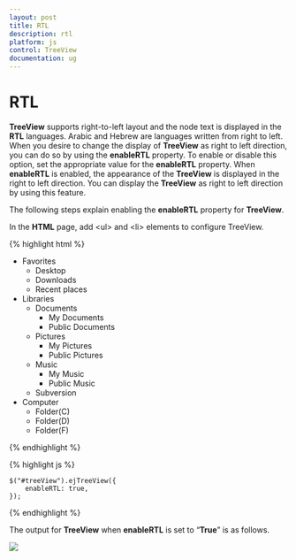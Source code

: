 ```yaml
---
layout: post
title: RTL
description: rtl
platform: js
control: TreeView
documentation: ug
---
```


# RTL

**TreeView** supports right-to-left layout and the node text is displayed in the **RTL** languages. Arabic and Hebrew are languages written from right to left. When you desire to change the display of **TreeView** as right to left direction, you can do so by using the **enableRTL** property. To enable or disable this option, set the appropriate value for the **enableRTL** property. When **enableRTL** is enabled, the appearance of the **TreeView** is displayed in the right to left direction. You can display the **TreeView** as right to left direction by using this feature.

The following steps explain enabling the **enableRTL** property for **TreeView**.

In the **HTML** page, add &lt;ul&gt; and &lt;li&gt; elements to configure TreeView.

{% highlight html %}

<ul id="treeView">
    <li class="expanded">Favorites
            <ul>
                <li>Desktop</li>
                <li>Downloads</li>
                <li>Recent places</li>
            </ul>
    </li>
    <li class="expanded">Libraries
            <ul>
                <li>Documents
                    <ul>
                        <li>My Documents</li>
                        <li>Public Documents</li>
                    </ul>
                </li>
                <li>Pictures
                    <ul>
                        <li>My Pictures</li>
                        <li>Public Pictures</li>
                    </ul>
                </li>
                <li>Music
                    <ul>
                        <li>My Music</li>
                        <li>Public Music</li>
                    </ul>
                </li>
                <li>Subversion</li>
            </ul>
    </li>
    <li>Computer
            <ul>
                <li>Folder(C)</li>
                <li>Folder(D)</li>
                <li>Folder(F)</li>
            </ul>
    </li>
</ul>

{% endhighlight %}

{% highlight js %}

	$("#treeView").ejTreeView({			
	    enableRTL: true,
	});

{% endhighlight %}


The output for **TreeView** when **enableRTL** is set to “**True**” is as follows.

![]("/js/TreeView/RTL_images/RTL_img1.png")

